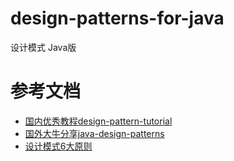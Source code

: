 # design-patterns-for-java
设计模式 Java版

# 参考文档
* [国内优秀教程design-pattern-tutorial](http://www.runoob.com/design-pattern/design-pattern-tutorial.html)
* [国外大牛分享java-design-patterns](https://github.com/tomoncle/java-design-patterns)
* [设计模式6大原则](http://www.uml.org.cn/sjms/201211023.asp)
